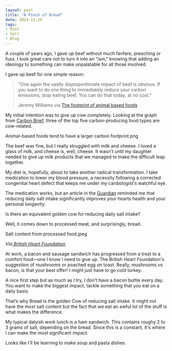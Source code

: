```yaml
---
layout: post
title: "A Pinch of Bread"
date: 2024-11-29
tags:
- Diet
- Salt
- Blog
---
```

A couple of years ago, I gave up beef without much fanfare, preaching or fuss. I took great care not to turn it into an "ism," knowing that adding an ideology to something can make unpalatable for all those involved. 

I gave up beef for one simple reason:

> "One again the vastly disproportionate impact of beef is obvious. If you want to do one thing to immediately reduce your carbon emissions, stop eating beef. You can do that today, at no cost." <br>
>
> Jeremy Williams via [The footprint of animal based foods](https://earthbound.report/2020/09/24/the-footprint-of-animal-based-foods/)

My initial intention was to give up cow completely. Looking at the graph from [Carbon Brief](https://interactive.carbonbrief.org/what-is-the-climate-impact-of-eating-meat-and-dairy/), three of the top five carbon-producing food types are cow-related. 

Animal-based foods tend to have a larger carbon footprint.png

The beef was fine, but I really struggled with milk and cheese. I loved a glass of milk, and cheese is, well, cheese. It wasn't until my daughter needed to give up milk products that we managed to make the difficult leap together.

My diet is, hopefully, about to take another radical transformation. I take medication to lower my blood pressure, a necessity following a corrected congenital heart defect that keeps me under my cardiologist's watchful eye.

The medication works, but an article in the [Guardian](https://www.theguardian.com/food/2024/nov/24/the-truth-about-salt-how-to-avoid-one-of-the-worlds-biggest-hidden-killers) reminded me that reducing daily salt intake significantly improves your hearts health and your personal longevity. 

Is there an equivalent golden cow for reducing daily salt intake?

Well, it comes down to processed meat, and surprisingly, bread.

Salt content from processed food.jpeg

*Via[ British Heart Foundation](https://www.bhf.org.uk/informationsupport/heart-matters-magazine/nutrition/salty-foods)*

At work, a bacon and sausage sandwich has progressed from a treat to a comfort food—one I know I need to give up. The British Heart Foundation's suggestion of mushrooms or poached egg on toast. Really, mushrooms vs bacon, is that your best offer! I might just have to go cold turkey.

A nice first step but as much as I try, I don’t have a bacon buttie every day. You want to make the biggest impact, tackle something that you eat on a daily basis.

That’s why Bread is the golden Cow of reducing salt intake. It might not have the most salt content but the fact that we eat an awful lot of the stuff is what makes the difference. 

My typical dalyish work lunch is a ham sandwich. This contains roughy 2 to 3 grams of salt, depending on the bread. Since this is a constant, it's where I can make the most significant impact.

Looks like I'll be learning to make soup and pasta dishes.